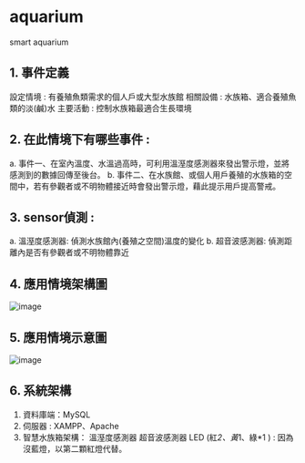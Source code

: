 # aquarium
smart aquarium

## 1. 事件定義
設定情境 : 有養殖魚類需求的個人戶或大型水族館
相關設備 : 水族箱、適合養殖魚類的淡(鹹)水
主要活動 : 控制水族箱最適合生長環境

## 2. 在此情境下有哪些事件 :
a.	事件一、在室內溫度、水溫過高時，可利用溫溼度感測器來發出警示燈，並將感測到的數據回傳至後台。
b.	事件二、在水族館、或個人用戶養殖的水族箱的空間中，若有參觀者或不明物體接近時會發出警示燈，藉此提示用戶提高警戒。

## 3. sensor偵測 :
a. 溫溼度感測器: 偵測水族館內(養殖之空間)溫度的變化
b. 超音波感測器: 偵測距離內是否有參觀者或不明物體靠近


## 4. 應用情境架構圖
![image](https://user-images.githubusercontent.com/101661953/174477868-0a7e4b41-97e6-45ba-8463-58ea850d617e.png)

## 5. 應用情境示意圖
![image](https://user-images.githubusercontent.com/101661953/174477900-26be856b-fab8-4412-a9a1-b1daeae1fccd.png)

## 6. 系統架構
1.	資料庫端：MySQL
2.	伺服器 : XAMPP、Apache
3.	智慧水族箱架構：
      	溫溼度感測器
	超音波感測器
	LED (紅*2、黃*1、綠*1 ) : 因為沒藍燈，以第二顆紅燈代替。
